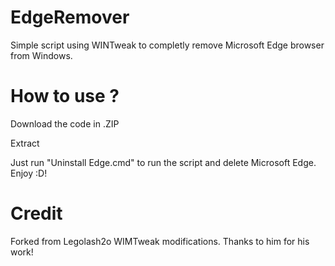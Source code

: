 # EdgeRemover
Simple script using WINTweak to completly remove Microsoft Edge browser from Windows.

# How to use ?
Download the code in .ZIP

Extract

Just run "Uninstall Edge.cmd" to run the script and delete Microsoft Edge.
Enjoy :D!
# Credit
Forked from Legolash2o WIMTweak modifications. Thanks to him for his work!
